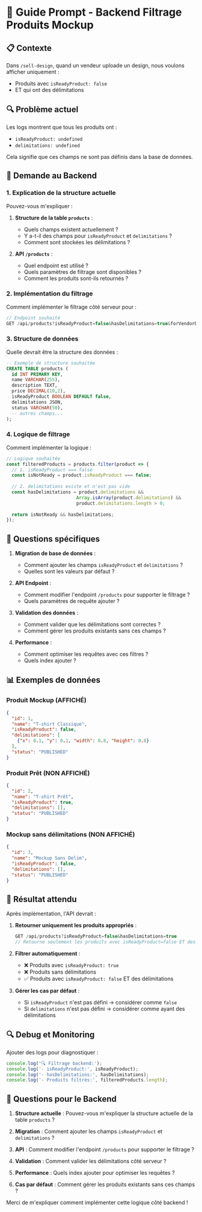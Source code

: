 # 🎯 Guide Prompt - Backend Filtrage Produits Mockup

## 📋 **Contexte**

Dans `/sell-design`, quand un vendeur uploade un design, nous voulons afficher uniquement :
- Produits avec `isReadyProduct: false` 
- ET qui ont des délimitations

## 🔍 **Problème actuel**

Les logs montrent que tous les produits ont :
- `isReadyProduct: undefined`
- `delimitations: undefined`

Cela signifie que ces champs ne sont pas définis dans la base de données.

## 🎯 **Demande au Backend**

### **1. Explication de la structure actuelle**

Pouvez-vous m'expliquer :

1. **Structure de la table `products`** :
   - Quels champs existent actuellement ?
   - Y a-t-il des champs pour `isReadyProduct` et `delimitations` ?
   - Comment sont stockées les délimitations ?

2. **API `/products`** :
   - Quel endpoint est utilisé ?
   - Quels paramètres de filtrage sont disponibles ?
   - Comment les produits sont-ils retournés ?

### **2. Implémentation du filtrage**

Comment implémenter le filtrage côté serveur pour :

```javascript
// Endpoint souhaité
GET /api/products?isReadyProduct=false&hasDelimitations=true&forVendorDesign=true
```

### **3. Structure de données**

Quelle devrait être la structure des données :

```sql
-- Exemple de structure souhaitée
CREATE TABLE products (
  id INT PRIMARY KEY,
  name VARCHAR(255),
  description TEXT,
  price DECIMAL(10,2),
  isReadyProduct BOOLEAN DEFAULT false,
  delimitations JSON,
  status VARCHAR(50),
  -- autres champs...
);
```

### **4. Logique de filtrage**

Comment implémenter la logique :

```javascript
// Logique souhaitée
const filteredProducts = products.filter(product => {
  // 1. isReadyProduct === false
  const isNotReady = product.isReadyProduct === false;
  
  // 2. delimitations existe et n'est pas vide
  const hasDelimitations = product.delimitations && 
                          Array.isArray(product.delimitations) && 
                          product.delimitations.length > 0;
  
  return isNotReady && hasDelimitations;
});
```

## 🔧 **Questions spécifiques**

1. **Migration de base de données** :
   - Comment ajouter les champs `isReadyProduct` et `delimitations` ?
   - Quelles sont les valeurs par défaut ?

2. **API Endpoint** :
   - Comment modifier l'endpoint `/products` pour supporter le filtrage ?
   - Quels paramètres de requête ajouter ?

3. **Validation des données** :
   - Comment valider que les délimitations sont correctes ?
   - Comment gérer les produits existants sans ces champs ?

4. **Performance** :
   - Comment optimiser les requêtes avec ces filtres ?
   - Quels index ajouter ?

## 📊 **Exemples de données**

### **Produit Mockup (AFFICHÉ)**
```json
{
  "id": 1,
  "name": "T-shirt Classique",
  "isReadyProduct": false,
  "delimitations": [
    {"x": 0.1, "y": 0.1, "width": 0.8, "height": 0.8}
  ],
  "status": "PUBLISHED"
}
```

### **Produit Prêt (NON AFFICHÉ)**
```json
{
  "id": 2,
  "name": "T-shirt Prêt",
  "isReadyProduct": true,
  "delimitations": [],
  "status": "PUBLISHED"
}
```

### **Mockup sans délimitations (NON AFFICHÉ)**
```json
{
  "id": 3,
  "name": "Mockup Sans Delim",
  "isReadyProduct": false,
  "delimitations": [],
  "status": "PUBLISHED"
}
```

## 🚀 **Résultat attendu**

Après implémentation, l'API devrait :

1. **Retourner uniquement les produits appropriés** :
   ```javascript
   GET /api/products?isReadyProduct=false&hasDelimitations=true
   // Retourne seulement les produits avec isReadyProduct=false ET des délimitations
   ```

2. **Filtrer automatiquement** :
   - ❌ Produits avec `isReadyProduct: true`
   - ❌ Produits sans délimitations
   - ✅ Produits avec `isReadyProduct: false` ET des délimitations

3. **Gérer les cas par défaut** :
   - Si `isReadyProduct` n'est pas défini → considérer comme `false`
   - Si `delimitations` n'est pas défini → considérer comme ayant des délimitations

## 🔍 **Debug et Monitoring**

Ajouter des logs pour diagnostiquer :

```javascript
console.log('🔍 Filtrage backend:');
console.log('- isReadyProduct:', isReadyProduct);
console.log('- hasDelimitations:', hasDelimitations);
console.log('- Produits filtrés:', filteredProducts.length);
```

## 📝 **Questions pour le Backend**

1. **Structure actuelle** : Pouvez-vous m'expliquer la structure actuelle de la table `products` ?

2. **Migration** : Comment ajouter les champs `isReadyProduct` et `delimitations` ?

3. **API** : Comment modifier l'endpoint `/products` pour supporter le filtrage ?

4. **Validation** : Comment valider les délimitations côté serveur ?

5. **Performance** : Quels index ajouter pour optimiser les requêtes ?

6. **Cas par défaut** : Comment gérer les produits existants sans ces champs ?

Merci de m'expliquer comment implémenter cette logique côté backend ! 